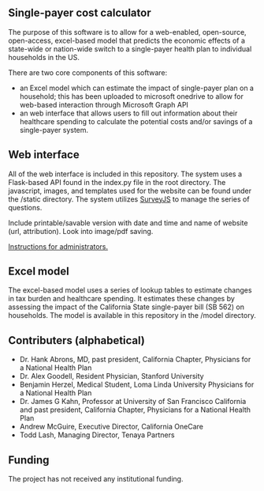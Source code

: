Single-payer cost calculator
----------

The purpose of this software is to allow for a web-enabled, open-source, open-access, excel-based model that predicts the economic effects of a state-wide or nation-wide switch to a single-payer health plan to individual households in the US. 

There are two core components of this software: 
- an Excel model which can estimate the impact of single-payer plan on a household; this has been uploaded to microsoft onedrive to allow for web-based interaction through Microsoft Graph API
- an web interface that allows users to fill out information about their healthcare spending to calculate the potential costs and/or savings of a single-payer system. 

Web interface
------

All of the web interface is included in this repository. The system uses a Flask-based API found in the index.py file in the root directory. The javascript, images, and templates used for the website can be found under the /static directory. The system utilizes [SurveyJS](http://surveyjs.io) to manage the series of questions. 

Include printable/savable version with date and time and name of website (url, attribution). Look into image/pdf saving. 

[Instructions for administrators.](/docs/administrators.md)

Excel model
------

The excel-based model uses a series of lookup tables to estimate changes in tax burden and healthcare spending. It estimates these changes by assessing the impact of the California State single-payer bill (SB 562) on households. The model is available in this repository in the /model directory. 

Contributers (alphabetical)
------

- Dr. Hank Abrons, MD, past president, California Chapter, Physicians for a National Health Plan
- Dr. Alex Goodell, Resident Physician, Stanford University
- Benjamin Herzel, Medical Student, Loma Linda University Physicians for a National Health Plan
- Dr. James G Kahn, Professor at University of San Francisco California and past president, California Chapter, Physicians for a National Health Plan 
- Andrew McGuire, Executive Director, California OneCare
- Todd Lash, Managing Director, Tenaya Partners

Funding
-------

The project has not received any institutional funding.

